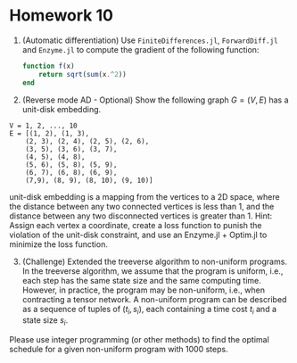 # Homework 10
1. (Automatic differentiation) Use `FiniteDifferences.jl`, `ForwardDiff.jl` and `Enzyme.jl` to compute the gradient of the following function:
    ```julia
    function f(x)
        return sqrt(sum(x.^2))
    end
    ```

2. (Reverse mode AD - Optional) Show the following graph $G=(V, E)$ has a unit-disk embedding.
```
V = 1, 2, ..., 10
E = [(1, 2), (1, 3),
	(2, 3), (2, 4), (2, 5), (2, 6),
	(3, 5), (3, 6), (3, 7),
	(4, 5), (4, 8),
	(5, 6), (5, 8), (5, 9),
	(6, 7), (6, 8), (6, 9),
	(7,9), (8, 9), (8, 10), (9, 10)]
```
unit-disk embedding is a mapping from the vertices to a 2D space, where the distance between any two connected vertices is less than 1, and the distance between any two disconnected vertices is greater than 1.
Hint: Assign each vertex a coordinate, create a loss function to punish the violation of the unit-disk constraint, and use an Enzyme.jl + Optim.jl to minimize the loss function.

3. (Challenge) Extended the treeverse algorithm to non-uniform programs.
In the treeverse algorithm, we assume that the program is uniform, i.e., each step has the same state size and the same computing time.
However, in practice, the program may be non-uniform, i.e., when contracting a tensor network.
A non-uniform program can be described as a sequence of tuples of $(t_i, s_i)$, each containing a time cost $t_i$ and a state size $s_i$.

Please use integer programming (or other methods) to find the optimal schedule for a given non-uniform program with $1000$ steps.
